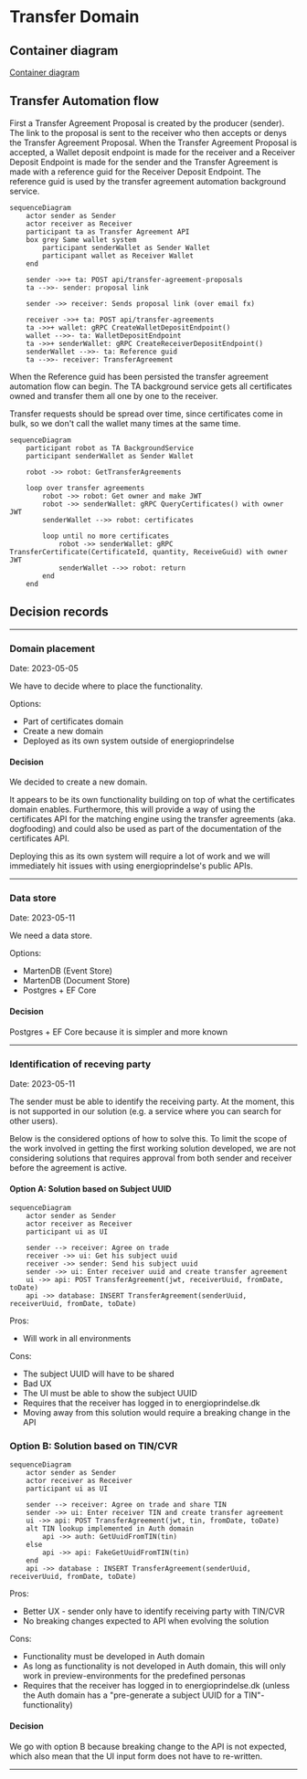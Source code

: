 # Transfer Domain

## Container diagram

[Container diagram](https://energinet-datahub.github.io/energy-origin/doc/diagrams/c4-model/views/)

## Transfer Automation flow

First a Transfer Agreement Proposal is created by the producer (sender). The link to the proposal is sent to the receiver who then accepts or denys the Transfer Agreement Proposal. When the Transfer Agreement Proposal is accepted, a Wallet deposit endpoint is made for the receiver and a Receiver Deposit Endpoint is made for the sender and the Transfer Agreement is made with a reference guid for the Receiver Deposit Endpoint. The reference guid is used by the transfer agreement automation background service.


```mermaid
sequenceDiagram
    actor sender as Sender
    actor receiver as Receiver
    participant ta as Transfer Agreement API
    box grey Same wallet system
        participant senderWallet as Sender Wallet
        participant wallet as Receiver Wallet
    end

    sender ->>+ ta: POST api/transfer-agreement-proposals
    ta -->>- sender: proposal link

    sender ->> receiver: Sends proposal link (over email fx)

    receiver ->>+ ta: POST api/transfer-agreements
    ta ->>+ wallet: gRPC CreateWalletDepositEndpoint()
    wallet -->>- ta: WalletDepositEndpoint
    ta ->>+ senderWallet: gRPC CreateReceiverDepositEndpoint()
    senderWallet -->>- ta: Reference guid
    ta -->>- receiver: TransferAgreement
```

When the Reference guid has been persisted the transfer agreement automation flow can begin. The TA background service gets all certificates owned and transfer them all one by one to the receiver.

Transfer requests should be spread over time, since certificates come in bulk, so we don't call the wallet many times at the same time.

```mermaid
sequenceDiagram
    participant robot as TA BackgroundService
    participant senderWallet as Sender Wallet

    robot ->> robot: GetTransferAgreements

    loop over transfer agreements
        robot ->> robot: Get owner and make JWT
        robot ->> senderWallet: gRPC QueryCertificates() with owner JWT
        senderWallet -->> robot: certificates

        loop until no more certificates
            robot ->> senderWallet: gRPC TransferCertificate(CertificateId, quantity, ReceiveGuid) with owner JWT
            senderWallet -->> robot: return
        end
    end
```


## Decision records

---

### Domain placement

Date: 2023-05-05

We have to decide where to place the functionality.

Options:

- Part of certificates domain
- Create a new domain
- Deployed as its own system outside of energioprindelse

#### Decision

We decided to create a new domain.

It appears to be its own functionality building on top of what the certificates domain enables. Furthermore, this will provide a way of using the certificates API for the matching engine using the transfer agreements (aka. dogfooding) and could also be used as part of the documentation of the certificates API.

Deploying this as its own system will require a lot of work and we will immediately hit issues with using energioprindelse's public APIs.

---

### Data store

Date: 2023-05-11

We need a data store.

Options:

- MartenDB (Event Store)
- MartenDB (Document Store)
- Postgres + EF Core

#### Decision

Postgres + EF Core because it is simpler and more known

---

### Identification of receving party

Date: 2023-05-11

The sender must be able to identify the receiving party. At the moment, this is not supported in our solution (e.g. a service where you can search for other users).

Below is the considered options of how to solve this. To limit the scope of the work involved in getting the first working solution developed, we are not considering solutions that requires approval from both sender and receiver before the agreement is active.

#### Option A: Solution based on Subject UUID

```mermaid
sequenceDiagram
    actor sender as Sender
    actor receiver as Receiver
    participant ui as UI

    sender --> receiver: Agree on trade
    receiver ->> ui: Get his subject uuid
    receiver ->> sender: Send his subject uuid
    sender ->> ui: Enter receiver uuid and create transfer agreement
    ui ->> api: POST TransferAgreement(jwt, receiverUuid, fromDate, toDate)
    api ->> database: INSERT TransferAgreement(senderUuid, receiverUuid, fromDate, toDate)
```

Pros:

- Will work in all environments

Cons:

- The subject UUID will have to be shared
- Bad UX
- The UI must be able to show the subject UUID
- Requires that the receiver has logged in to energioprindelse.dk
- Moving away from this solution would require a breaking change in the API

### Option B: Solution based on TIN/CVR

```mermaid
sequenceDiagram
    actor sender as Sender
    actor receiver as Receiver
    participant ui as UI

    sender --> receiver: Agree on trade and share TIN
    sender ->> ui: Enter receiver TIN and create transfer agreement
    ui ->> api: POST TransferAgreement(jwt, tin, fromDate, toDate)
    alt TIN lookup implemented in Auth domain
        api ->> auth: GetUuidFromTIN(tin)
    else
        api ->> api: FakeGetUuidFromTIN(tin)
    end
    api ->> database : INSERT TransferAgreement(senderUuid, receiverUuid, fromDate, toDate)
```

Pros:

- Better UX - sender only have to identify receiving party with TIN/CVR
- No breaking changes expected to API when evolving the solution

Cons:

- Functionality must be developed in Auth domain
- As long as functionality is not developed in Auth domain, this will only work in preview-environments for the predefined personas
- Requires that the receiver has logged in to energioprindelse.dk (unless the Auth domain has a "pre-generate a subject UUID for a TIN"-functionality)

#### Decision

We go with option B because breaking change to the API is not expected, which also mean that the UI input form does not have to re-written.

---

